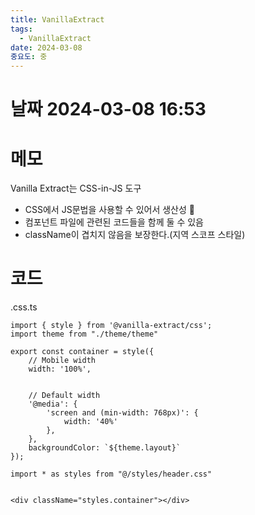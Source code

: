 ```yaml
---
title: VanillaExtract
tags:
  - VanillaExtract
date: 2024-03-08
중요도: 중
---
```

# 날짜  2024-03-08 16:53

# 메모

Vanilla Extract는 CSS-in-JS 도구

- CSS에서 JS문법을 사용할 수 있어서 생산성 🔼
- 컴포넌트 파일에 관련된 코드들을 함께 둘 수 있음
- className이 겹치지 않음을 보장한다.(지역 스코프 스타일)
# 코드

.css.ts
```tsx
import { style } from '@vanilla-extract/css';  
import theme from "./theme/theme"  
  
export const container = style({  
    // Mobile width  
    width: '100%',  
  
  
    // Default width  
    '@media': {  
        'screen and (min-width: 768px)': {  
            width: '40%'  
        },  
    },  
    backgroundColor: `${theme.layout}`  
});
```

  ```tsx
  import * as styles from "@/styles/header.css"


<div className="styles.container"></div>
```
